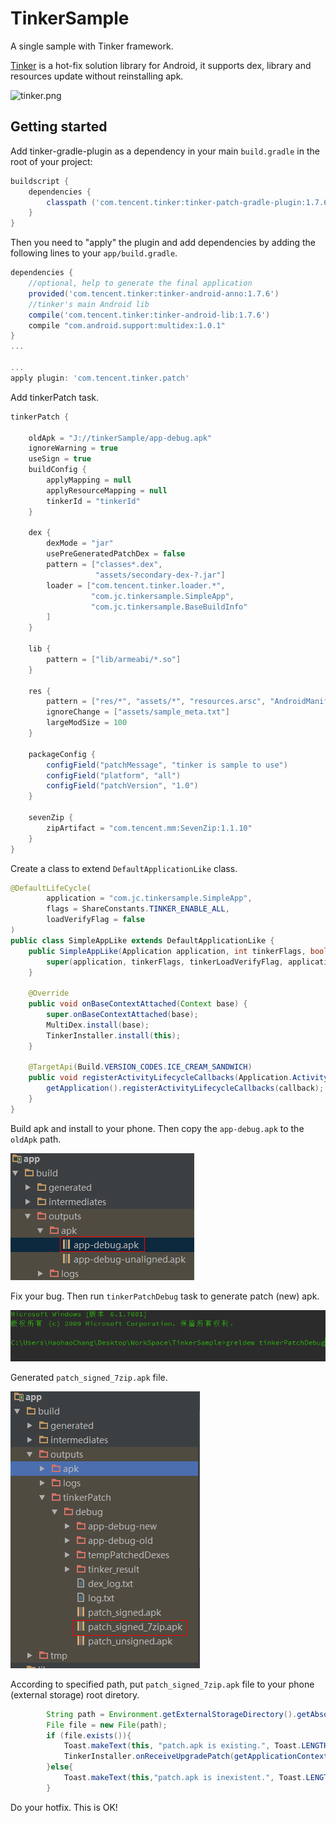 # TinkerSample
A single sample with Tinker framework.

[Tinker](https://github.com/Tencent/tinker) is a hot-fix solution library for Android, it supports dex, library and resources update without reinstalling apk.

![tinker.png](https://github.com/Tencent/tinker/raw/master/assets/tinker.png) 

## Getting started
Add tinker-gradle-plugin as a dependency in your main `build.gradle` in the root of your project:

```gradle
buildscript {
    dependencies {
        classpath ('com.tencent.tinker:tinker-patch-gradle-plugin:1.7.6')
    }
}
```

Then you need to "apply" the plugin and add dependencies by adding the following lines to your `app/build.gradle`.

```gradle
dependencies {
    //optional, help to generate the final application 
    provided('com.tencent.tinker:tinker-android-anno:1.7.6')
    //tinker's main Android lib
    compile('com.tencent.tinker:tinker-android-lib:1.7.6') 
    compile "com.android.support:multidex:1.0.1"
}
...

...
apply plugin: 'com.tencent.tinker.patch'
```

Add tinkerPatch task.

```gradle
tinkerPatch {

    oldApk = "J://tinkerSample/app-debug.apk"
    ignoreWarning = true
    useSign = true
    buildConfig {
        applyMapping = null
        applyResourceMapping = null
        tinkerId = "tinkerId"
    }

    dex {
        dexMode = "jar"
        usePreGeneratedPatchDex = false
        pattern = ["classes*.dex",
                   "assets/secondary-dex-?.jar"]
        loader = ["com.tencent.tinker.loader.*",
                  "com.jc.tinkersample.SimpleApp",
                  "com.jc.tinkersample.BaseBuildInfo"
        ]
    }

    lib {
        pattern = ["lib/armeabi/*.so"]
    }

    res {
        pattern = ["res/*", "assets/*", "resources.arsc", "AndroidManifest.xml"]
        ignoreChange = ["assets/sample_meta.txt"]
        largeModSize = 100
    }

    packageConfig {
        configField("patchMessage", "tinker is sample to use")
        configField("platform", "all")
        configField("patchVersion", "1.0")
    }

    sevenZip {
        zipArtifact = "com.tencent.mm:SevenZip:1.1.10"
    }
}
```

Create a class to extend `DefaultApplicationLike` class.

```java
@DefaultLifeCycle(
        application = "com.jc.tinkersample.SimpleApp",
        flags = ShareConstants.TINKER_ENABLE_ALL,
        loadVerifyFlag = false
)
public class SimpleAppLike extends DefaultApplicationLike {
    public SimpleAppLike(Application application, int tinkerFlags, boolean tinkerLoadVerifyFlag, long applicationStartElapsedTime, long applicationStartMillisTime, Intent tinkerResultIntent, Resources[] resources, ClassLoader[] classLoader, AssetManager[] assetManager) {
        super(application, tinkerFlags, tinkerLoadVerifyFlag, applicationStartElapsedTime, applicationStartMillisTime, tinkerResultIntent, resources, classLoader, assetManager);
    }

    @Override
    public void onBaseContextAttached(Context base) {
        super.onBaseContextAttached(base);
        MultiDex.install(base);
        TinkerInstaller.install(this);
    }

    @TargetApi(Build.VERSION_CODES.ICE_CREAM_SANDWICH)
    public void registerActivityLifecycleCallbacks(Application.ActivityLifecycleCallbacks callback) {
        getApplication().registerActivityLifecycleCallbacks(callback);
    }
}
```
Build apk and install to your phone. Then copy the `app-debug.apk` to the `oldApk` path.

![app_debug](image/app_debug.png)

Fix your bug. Then run `tinkerPatchDebug` task to generate patch (new) apk.

![command](image/command.png)

Generated `patch_signed_7zip.apk` file.

![new apk](image/new_apk.png)

According to specified path, put `patch_signed_7zip.apk` file to your phone (external storage) root diretory. 

```java
        String path = Environment.getExternalStorageDirectory().getAbsolutePath() + "/patch_signed_7zip.apk";
        File file = new File(path);
        if (file.exists()){
            Toast.makeText(this, "patch.apk is existing.", Toast.LENGTH_SHORT).show();
            TinkerInstaller.onReceiveUpgradePatch(getApplicationContext(), path);
        }else{
            Toast.makeText(this,"patch.apk is inexistent.", Toast.LENGTH_SHORT).show();
        }
```

Do your hotfix. This is OK!   


